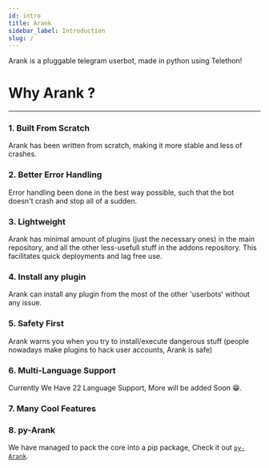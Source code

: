 ```yaml
---
id: intro
title: Arank
sidebar_label: Introduction
slug: /
---
```


Arank is a pluggable telegram userbot, made in python using Telethon!

# Why Arank ?
---
### 1. Built From Scratch

Arank has been written from scratch, making it more stable and less of crashes.

### 2. Better Error Handling

Error handling been done in the best way possible, such that the bot doesn't crash and stop all of a sudden.

### 3. Lightweight

Arank has minimal amount of plugins (just the necessary ones) in the main repository, and all the other less-usefull stuff in the addons repository. This facilitates quick deployments and lag free use.

### 4. Install any plugin

Arank can install any plugin from the most of the other 'userbots' without any issue.

### 5. Safety First

Arank warns you when you try to install/execute dangerous stuff (people nowadays make plugins to hack user accounts, Arank is safe)

### 6. Multi-Language Support

Currently We Have 22 Language Support, More will be added Soon 😁.

### 7. Many Cool Features

### 8. py-Arank

We have managed to pack the core into a pip package, Check it out [`py-Arank`](https://pypi.org/project/py-Arank/).

